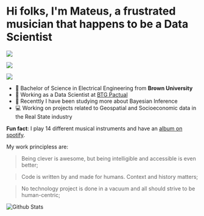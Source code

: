 # Hi folks, I'm Mateus, a frustrated musician that happens to be a Data Scientist

[<img src="https://img.shields.io/badge/linkedin-%230077B5.svg?&style=for-the-badge&logo=linkedin&logoColor=white" />](https://www.linkedin.com/in/mateuspicanco/)

[<img src="https://img.shields.io/badge/medium-%2312100E.svg?&style=for-the-badge&logo=medium&logoColor=white" />](https://medium.com/mateuspicanco)  

[<img src="https://img.shields.io/badge/twitter-%231DA1F2.svg?&style=for-the-badge&logo=twitter&logoColor=white" />](https://twitter.com/omateuspicanco)

- :school: Bachelor of Science in Electrical Engineering from **Brown University** 
- :bank: Working as a Data Scientist at [BTG Pactual](https://www.linkedin.com/company/btgpactual/mycompany/)
- :rocket: Recenttly I have been studying more about Bayesian Inference
- :computer: Working on projects related to Geospatial and Socioeconomic data in the Real State industry

**Fun fact**: I play 14 different musical instruments and have an [album on spotify](https://open.spotify.com/artist/7kilyBrsKL8lSoW5tU9s5Y).

My work principless are: 

> Being clever is awesome, but being intelligible and accessible is even better;

> Code is written by and made for humans. Context and history matters;

> No technology project is done in a vacuum and all should strive to be human-centric;

![Github Stats](https://github-readme-stats.vercel.app/api?username=mateuspicanco&show_icons=true&theme=dracula)
